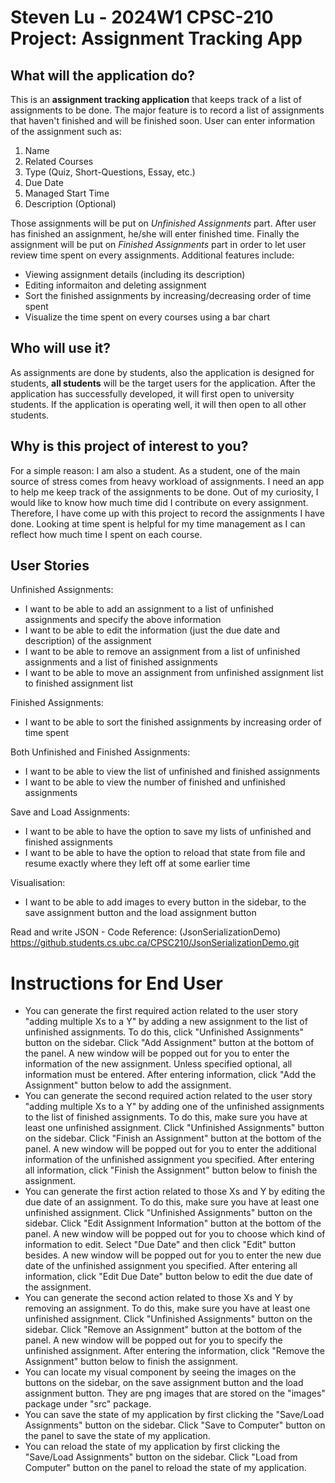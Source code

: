 # Steven Lu - 2024W1 CPSC-210 Project: Assignment Tracking App 

## What will the application do?

This is an **assignment tracking application** that keeps track of a list of assignments to be done. The major feature is to record a list of assignments that haven't finished and will be finished soon. User can enter information of the assignment such as: 
1. Name
2. Related Courses
3. Type (Quiz, Short-Questions, Essay, etc.)
4. Due Date
5. Managed Start Time
6. Description (Optional)

Those assignments will be put on *Unfinished Assignments* part. After user has finished an assignment, he/she will enter finished time. Finally the assignment will be put on *Finished Assignments* part in order to let user review time spent on every assignments. Additional features include:
- Viewing assignment details (including its description)
- Editing informaiton and deleting assignment
- Sort the finished assignments by increasing/decreasing order of time spent
- Visualize the time spent on every courses using a bar chart

## Who will use it?

As assignments are done by students, also the application is designed for students, **all students** will be the target users for the application. After the application has successfully developed, it will first open to university students. If the application is operating well, it will then open to all other students.

## Why is this project of interest to you?

For a simple reason: I am also a student. As a student, one of the main source of stress comes from heavy workload of assignments. I need an app to help me keep track of the assignments to be done. Out of my curiosity, I would like to know how much time did I contribute on every assignment. Therefore, I have come up with this project to record the assignments I have done. Looking at time spent is helpful for my time management as I can reflect how much time I spent on each course.

## User Stories

Unfinished Assignments:
- I want to be able to add an assignment to a list of unfinished assignments and specify the above information
- I want to be able to edit the information (just the due date and description) of the assignment
- I want to be able to remove an assignment from a list of unfinished assignments and a list of finished assignments
- I want to be able to move an assignment from unfinished assignment list to finished assignment list

Finished Assignments:
- I want to be able to sort the finished assignments by increasing order of time spent

Both Unfinished and Finished Assignments:
- I want to be able to view the list of unfinished and finished assignments
- I want to be able to view the number of finished and unfinished assignments

Save and Load Assignments:
- I want to be able to have the option to save my lists of unfinished and finished assignments
- I want to be able to have the option to reload that state from file and resume exactly where they left off at some earlier time

Visualisation:
- I want to be able to add images to every button in the sidebar, to the save assignment button and the load assignment button

Read and write JSON - Code Reference: (JsonSerializationDemo) https://github.students.cs.ubc.ca/CPSC210/JsonSerializationDemo.git

# Instructions for End User

- You can generate the first required action related to the user story "adding multiple Xs to a Y" by adding a new assignment to the list of unfinished assignments. To do this, click "Unfinished Assignments" button on the sidebar. Click "Add Assignment" button at the bottom of the panel. A new window will be popped out for you to enter the information of the new assignment. Unless specified optional, all information must be entered. After entering information, click "Add the Assignment" button below to add the assignment. 
- You can generate the second required action related to the user story "adding multiple Xs to a Y" by adding one of the unfinished assignments to the list of finished assignments. To do this, make sure you have at least one unfinished assignment. Click "Unfinished Assignments" button on the sidebar. Click "Finish an Assignment" button at the bottom of the panel. A new window will be popped out for you to enter the additional information of the unfinished assignment you specified. After entering all information, click "Finish the Assignment" button below to finish the assignment.
- You can generate the first action related to those Xs and Y by editing the due date of an assignment. To do this, make sure you have at least one unfinished assignment. Click "Unfinished Assignments" button on the sidebar. Click "Edit Assignment Information" button at the bottom of the panel. A new window will be popped out for you to choose which kind of information to edit. Select "Due Date" and then click "Edit" button besides. A new window will be popped out for you to enter the new due date of the unfinished assignment you specified. After entering all information, click "Edit Due Date" button below to edit the due date of the assignment.
- You can generate the second action related to those Xs and Y by removing an assignment. To do this, make sure you have at least one unfinished assignment. Click "Unfinished Assignments" button on the sidebar. Click "Remove an Assignment" button at the bottom of the panel. A new window will be popped out for you to specify the unfinished assignment. After entering the information, click "Remove the Assignment" button below to finish the assignment.
- You can locate my visual component by seeing the images on the buttons on the sidebar, on the save assignment button and the load assignment button. They are png images that are stored on the "images" package under "src" package.
- You can save the state of my application by first clicking the "Save/Load Assignments" button on the sidebar. Click "Save to Computer" button on the panel to save the state of my application.
- You can reload the state of my application by first clicking the "Save/Load Assignments" button on the sidebar. Click "Load from Computer" button on the panel to reload the state of my application.
